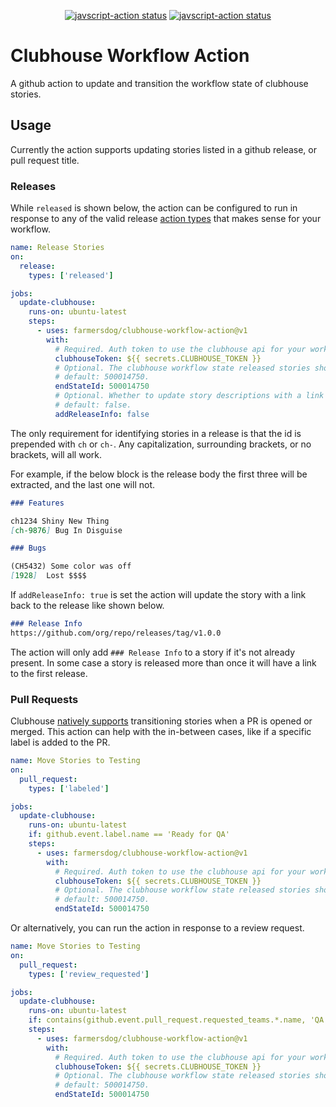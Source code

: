
<p align="center">
  <a href="https://github.com/farmersdog/clubhouse-workflow-action/actions"><img alt="javscript-action status" src="https://github.com/farmersdog/clubhouse-workflow-action/workflows/unit%20tests/badge.svg"></a>
  <a href="https://github.com/farmersdog/clubhouse-action-test/actions?query=workflow%3A%22clubhouse+workflow+e2e+test%22"><img alt="javscript-action status" src="https://github.com/farmersdog/clubhouse-action-test/workflows/clubhouse%20workflow%20e2e%20test/badge.svg"></a>
</p>

# Clubhouse Workflow Action

A github action to update and transition the workflow state of clubhouse stories.

## Usage

Currently the action supports updating stories listed in a github release, or
pull request title.

### Releases

While `released` is shown below, the action can be configured to run in response to any of the valid release [action types](https://docs.github.com/en/developers/webhooks-and-events/webhooks/webhook-events-and-payloads#release) that makes sense for your workflow.

```yaml
name: Release Stories
on:
  release:
    types: ['released']

jobs:
  update-clubhouse:
    runs-on: ubuntu-latest
    steps:
      - uses: farmersdog/clubhouse-workflow-action@v1
        with:
          # Required. Auth token to use the clubhouse api for your workspace.
          clubhouseToken: ${{ secrets.CLUBHOUSE_TOKEN }}
          # Optional. The clubhouse workflow state released stories should be in.
          # default: 500014750.
          endStateId: 500014750
          # Optional. Whether to update story descriptions with a link to the release.
          # default: false.
          addReleaseInfo: false
```

The only requirement for identifying stories in a release is that the id is prepended with `ch` or `ch-`. Any capitalization, surrounding brackets, or no brackets, will all work.

For example, if the below block is the release body the first three will be extracted, and the last one will not.

```markdown
### Features

ch1234 Shiny New Thing
[ch-9876] Bug In Disguise

### Bugs

(CH5432) Some color was off
[1928]  Lost $$$$
```

If `addReleaseInfo: true` is set the action will update the story with a link back to the release like shown below.
```markdown
### Release Info
https://github.com/org/repo/releases/tag/v1.0.0
```
The action will only add `### Release Info` to a story if it's not already present. In some case a story is released more than once it will have a link to the first release.

### Pull Requests

Clubhouse [natively supports](https://help.clubhouse.io/hc/en-us/articles/208139833-Configuring-The-Clubhouse-GitHub-Event-Handlers) transitioning stories when a PR is opened or merged. This action can help with the in-between cases, like if a specific label is added to the PR.

```yaml
name: Move Stories to Testing
on:
  pull_request:
    types: ['labeled']

jobs:
  update-clubhouse:
    runs-on: ubuntu-latest
    if: github.event.label.name == 'Ready for QA'
    steps:
      - uses: farmersdog/clubhouse-workflow-action@v1
        with:
          # Required. Auth token to use the clubhouse api for your workspace.
          clubhouseToken: ${{ secrets.CLUBHOUSE_TOKEN }}
          # Optional. The clubhouse workflow state released stories should be in.
          # default: 500014750.
          endStateId: 500014750
```

Or alternatively, you can run the action in response to a review request.

```yaml
name: Move Stories to Testing
on:
  pull_request:
    types: ['review_requested']

jobs:
  update-clubhouse:
    runs-on: ubuntu-latest
    if: contains(github.event.pull_request.requested_teams.*.name, 'QA')
    steps:
      - uses: farmersdog/clubhouse-workflow-action@v1
        with:
          # Required. Auth token to use the clubhouse api for your workspace.
          clubhouseToken: ${{ secrets.CLUBHOUSE_TOKEN }}
          # Optional. The clubhouse workflow state released stories should be in.
          # default: 500014750.
          endStateId: 500014750
```
